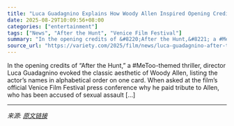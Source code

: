 ```yaml
---
title: "Luca Guadagnino Explains How Woody Allen Inspired Opening Credits of #MeToo-Themed ‘After the Hunt’"
date: 2025-08-29T10:09:56+08:00
categories: ["entertainment"]
tags: ["News", "After the Hunt", "Venice Film Festival"]
summary: "In the opening credits of &#8220;After the Hunt,&#8221; a #MeToo-themed thriller, director Luca Guadagnino evoked the classic aesthetic of Woody Allen, listing the actor&#8217;s names in alphabetical "
source_url: "https://variety.com/2025/film/news/luca-guadagnino-after-the-hunt-opening-credits-woody-allen-metoo-1236501824/"
---
```


In the opening credits of &#8220;After the Hunt,&#8221; a #MeToo-themed thriller, director Luca Guadagnino evoked the classic aesthetic of Woody Allen, listing the actor&#8217;s names in alphabetical order on one card. When asked at the film&#8217;s official Venice Film Festival press conference why he paid tribute to Allen, who has been accused of sexual assault [&#8230;]

---

*来源: [原文链接](https://variety.com/2025/film/news/luca-guadagnino-after-the-hunt-opening-credits-woody-allen-metoo-1236501824/)*
